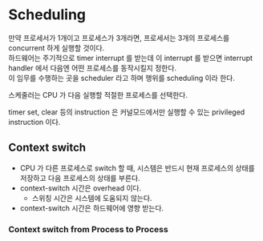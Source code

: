# Scheduling

만약 프로세서가 1개이고 프로세스가 3개라면, 프로세서는 3개의 프로세스를 concurrent 하게 실행할 것이다.  
하드웨어는 주기적으로 timer interrupt 를 받는데 이 interrupt 를 받으면 interrupt handler 에서 다음엔 어떤 프로세스를 동작시킬지 정한다.  
이 임무를 수행하는 곳을 scheduler 라고 하며 행위를 scheduling 이라 한다.

스케줄러는 CPU 가 다음 실행할 적절한 프로세스를 선택한다.

timer set, clear 등의 instruction 은 커널모드에서만 실행할 수 있는 privileged instruction 이다.

## Context switch

* CPU 가 다른 프로세스로 switch 할 때, 시스템은 반드시 현재 프로세스의 상태를 저장하고 다음 프로세스의 상태를 부른다.
* context-switch 시간은 overhead 이다.
   * 스위칭 시간은 시스템에 도움되지 않는다.
* context-switch 시간은 하드웨어에 영향 받는다.

### Context switch from Process to Process

